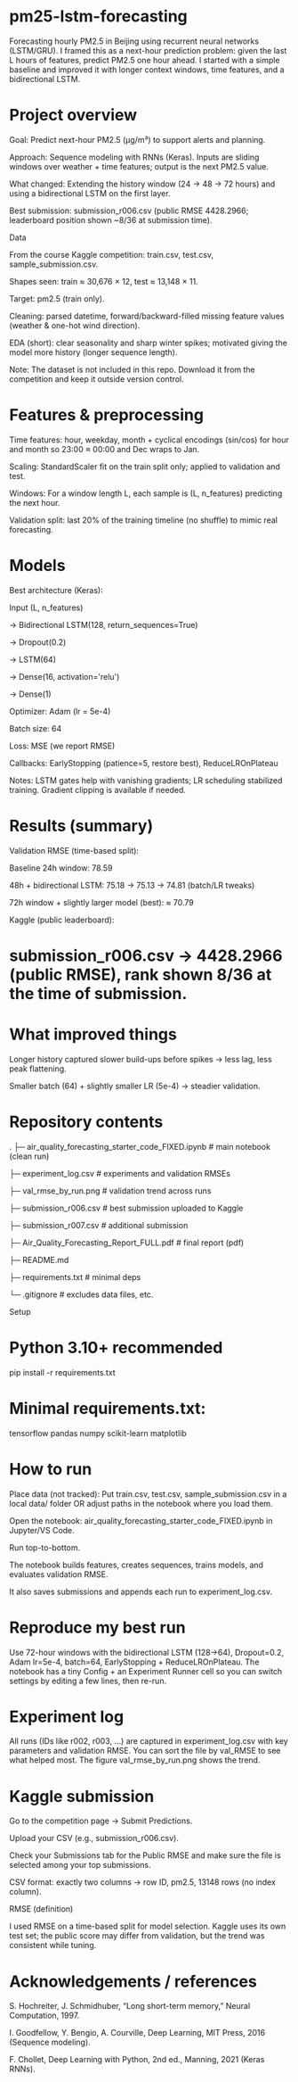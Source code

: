 # pm25-lstm-forecasting

Forecasting hourly PM2.5 in Beijing using recurrent neural networks (LSTM/GRU). I framed this as a next-hour prediction problem: given the last L hours of features, predict PM2.5 one hour ahead. I started with a simple baseline and improved it with longer context windows, time features, and a bidirectional LSTM.


# Project overview


Goal: Predict next-hour PM2.5 (µg/m³) to support alerts and planning.


Approach: Sequence modeling with RNNs (Keras). Inputs are sliding windows over weather + time features; output is the next PM2.5 value.


What changed: Extending the history window (24 → 48 → 72 hours) and using a bidirectional LSTM on the first layer.


Best submission: submission_r006.csv (public RMSE 4428.2966; leaderboard position shown ~8/36 at submission time).


Data

From the course Kaggle competition: train.csv, test.csv, sample_submission.csv.


Shapes seen: train ≈ 30,676 × 12, test ≈ 13,148 × 11.


Target: pm2.5 (train only).


Cleaning: parsed datetime, forward/backward-filled missing feature values (weather & one-hot wind direction).


EDA (short): clear seasonality and sharp winter spikes; motivated giving the model more history (longer sequence length).


Note: The dataset is not included in this repo. Download it from the competition and keep it outside version control.


# Features & preprocessing


Time features: hour, weekday, month + cyclical encodings (sin/cos) for hour and month so 23:00 ≈ 00:00 and Dec wraps to Jan.


Scaling: StandardScaler fit on the train split only; applied to validation and test.


Windows: For a window length L, each sample is (L, n_features) predicting the next hour.


Validation split: last 20% of the training timeline (no shuffle) to mimic real forecasting.


# Models


Best architecture (Keras):

Input (L, n_features)

→ Bidirectional LSTM(128, return_sequences=True)

→ Dropout(0.2)

→ LSTM(64)

→ Dense(16, activation='relu')

→ Dense(1)


Optimizer: Adam (lr = 5e-4)


Batch size: 64

Loss: MSE (we report RMSE)

Callbacks: EarlyStopping (patience=5, restore best), ReduceLROnPlateau

Notes: LSTM gates help with vanishing gradients; LR scheduling stabilized training. Gradient clipping is available if needed.

# Results (summary)

Validation RMSE (time-based split):

Baseline 24h window: 78.59

48h + bidirectional LSTM: 75.18 → 75.13 → 74.81 (batch/LR tweaks)

72h window + slightly larger model (best): ≈ 70.79

Kaggle (public leaderboard):

# submission_r006.csv → 4428.2966 (public RMSE), rank shown 8/36 at the time of submission.


# What improved things

Longer history captured slower build-ups before spikes → less lag, less peak flattening.

Smaller batch (64) + slightly smaller LR (5e-4) → steadier validation.

# Repository contents
.
├─ air_quality_forecasting_starter_code_FIXED.ipynb   # main notebook (clean run)

├─ experiment_log.csv                                 # experiments and validation RMSEs

├─ val_rmse_by_run.png                                # validation trend across runs

├─ submission_r006.csv                                # best submission uploaded to Kaggle

├─ submission_r007.csv                                # additional submission

├─ Air_Quality_Forecasting_Report_FULL.pdf            # final report (pdf)

├─ README.md

├─ requirements.txt                                   # minimal deps

└─ .gitignore                                         # excludes data files, etc.


Setup
# Python 3.10+ recommended
pip install -r requirements.txt


# Minimal requirements.txt:

tensorflow
pandas
numpy
scikit-learn
matplotlib

# How to run

Place data (not tracked):
Put train.csv, test.csv, sample_submission.csv in a local data/ folder OR adjust paths in the notebook where you load them.

Open the notebook:
air_quality_forecasting_starter_code_FIXED.ipynb in Jupyter/VS Code.

Run top-to-bottom.

The notebook builds features, creates sequences, trains models, and evaluates validation RMSE.

It also saves submissions and appends each run to experiment_log.csv.

# Reproduce my best run

Use 72-hour windows with the bidirectional LSTM (128→64), Dropout=0.2, Adam lr=5e-4, batch=64, EarlyStopping + ReduceLROnPlateau.
The notebook has a tiny Config + an Experiment Runner cell so you can switch settings by editing a few lines, then re-run.

# Experiment log

All runs (IDs like r002, r003, …) are captured in experiment_log.csv with key parameters and validation RMSE.
You can sort the file by val_RMSE to see what helped most. The figure val_rmse_by_run.png shows the trend.

# Kaggle submission

Go to the competition page → Submit Predictions.

Upload your CSV (e.g., submission_r006.csv).

Check your Submissions tab for the Public RMSE and make sure the file is selected among your top submissions.

CSV format: exactly two columns → row ID, pm2.5, 13148 rows (no index column).

RMSE (definition)​

I used RMSE on a time-based split for model selection. Kaggle uses its own test set; the public score may differ from validation, but the trend was consistent while tuning.


# Acknowledgements / references

S. Hochreiter, J. Schmidhuber, “Long short-term memory,” Neural Computation, 1997.

I. Goodfellow, Y. Bengio, A. Courville, Deep Learning, MIT Press, 2016 (Sequence modeling).

F. Chollet, Deep Learning with Python, 2nd ed., Manning, 2021 (Keras RNNs).
